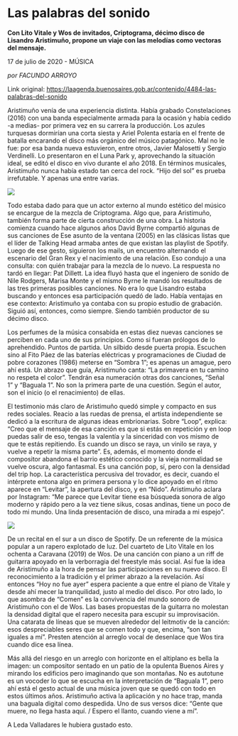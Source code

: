 # Las palabras del sonido

**Con Lito Vitale y Wos de invitados, Criptograma, décimo disco de Lisandro Aristimuño, propone un viaje con las melodías como vectoras del mensaje.**

17 de julio de 2020 - MÚSICA

_por FACUNDO ARROYO_

Link original: https://laagenda.buenosaires.gob.ar/contenido/4484-las-palabras-del-sonido



Aristimuño venía de una experiencia distinta. Había grabado Constelaciones (2016) con una banda especialmente armada para la ocasión y había cedido -a medias- por primera vez en su carrera la producción. Los azules turquesas dormirían una corta siesta y Ariel Polenta estaría en el frente de batalla encarando el disco más orgánico del músico patagónico. Mal no le fue: por esa banda nueva estuvieron, entre otros, Javier Malosetti y Sergio Verdinelli. Lo presentaron en el Luna Park y, aprovechando la situación ideal, se editó el disco en vivo durante el año 2018. En términos musicales, Aristimuño nunca había estado tan cerca del rock. “Hijo del sol” es prueba irrefutable. Y apenas una entre varias.




![](https://cdn.flowlikemusic.com/files/images/42548/a7262159-8131-447a-b349-a38e4a865bfb.jpeg)




Todo estaba dado para que un actor externo al mundo estético del músico se encargue de la mezcla de Criptograma. Algo que, para Aristimuño, también forma parte de cierta construcción de una obra. La historia comienza cuando hace algunos años David Byrne compartió algunas de sus canciones de Ese asunto de la ventana (2005) en las clásicas listas que el líder de Talking Head armaba antes de que existan las playlist de Spotify. Luego de ese gesto, siguieron los mails, un encuentro alternando el escenario del Gran Rex y el nacimiento de una relación. Eso condujo a una consulta: con quién trabajar para la mezcla de lo nuevo. La respuesta no tardó en llegar: Pat Dillett. La idea fluyó hasta que el ingeniero de sonido de Nile Rodgers, Marisa Monte y el mismo Byrne le mandó los resultados de las tres primeras posibles canciones. No era lo que Lisandro estaba buscando y entonces esa participación quedó de lado. Había ventajas en ese contexto: Aristimuño ya contaba con su propio estudio de grabación. Siguió así, entonces, como siempre. Siendo también productor de su décimo disco.




Los perfumes de la música consabida en estas diez nuevas canciones se perciben en cada uno de sus principios. Como si fueran prólogos de lo aprehendido. Puntos de partida. Un silbido desde puerta propia. Escuchen sino al Fito Páez de las baterías eléctricas y programaciones de Ciudad de pobre corazones (1986) meterse en “Sombra 1”; es apenas un amague, pero ahí está. Un abrazo que guía, Aristimuño canta: “La primavera en tu camino no respeta el color”. Tendrán esa numeración otras dos canciones, “Señal 1” y “Baguala 1”. No son la primera parte de una cuestión. Según el autor, son el inicio (o el renacimiento) de ellas.




El testimonio más claro de Aristimuño quedó simple y compacto en sus redes sociales. Reacio a las ruedas de prensa, el artista independiente se dedicó a la escritura de algunas ideas embrionarias. Sobre “Loop”, explica: “Creo que el mensaje de esa canción es que si estás en repetición y en loop puedas salir de eso, tengas la valentía y la sinceridad con vos mismo de que te estás repitiendo. Es cuando un disco se raya, un vinilo se raya, y vuelve a repetir la misma parte”. Es, además, el momento donde el compositor abandona el barrio estético conocido y la vieja normalidad se vuelve oscura, algo fantasmal. Es una canción pop, sí, pero con la densidad del trip hop. La característica percusiva del trovador, es decir, cuando el intérprete entona algo en primera persona y lo dice apoyado en el ritmo aparece en “Levitar”, la apertura del disco, y en “Nido”. Aristimuño aclara por Instagram: “Me parece que Levitar tiene esa búsqueda sonora de algo moderno y rápido pero a la vez tiene sikus, cosas andinas, tiene un poco de todo mi mundo. Una linda presentación de disco, una mirada a mi espejo”.




[![](https://img.youtube.com/vi/YRMjO98lDJo/0.jpg)](https://www.youtube.com/watch?v=YRMjO98lDJo)




De un recital en el sur a un disco de Spotify. De un referente de la música popular a un rapero explotado de luz. Del cuarteto de Lito Vitale en los ochenta a Caravana (2019) de Wos. De una canción con piano a un riff de guitarra apoyado en la verborragia del freestyle más social. Así fue la idea de Aristimuño a la hora de pensar las participaciones en su nuevo disco. El reconocimiento a la tradición y el primer abrazo a la revelación. Así entonces “Hoy no fue ayer” espera paciente a que entre el piano de Vitale y desde ahí mecer la tranquilidad, justo al medio del disco. Por otro lado, lo que asombra de “Comen” es la convivencia del mundo sonoro de Aristimuño con el de Wos. Las bases propuestas de la guitarra no molestan la densidad digital que el rapero necesita para escupir su improvisación. Una catarata de líneas que se mueven alrededor del leitmotiv de la canción: esos despreciables seres que se comen todo y que, encima, “son tan iguales a mí”. Presten atención al arreglo vocal de desenlace que Wos tira cuando dice esa línea.




Más allá del riesgo en un arreglo con horizonte en el altiplano es bella la imagen: un compositor sentado en un patio de la opulenta Buenos Aires y mirando los edificios pero imaginando que son montañas. No es autotune es un vocoder lo que se escucha en la interpretación de “Baguala 1”, pero ahí está el gesto actual de una música joven que se quedó con todo en estos últimos años. Aristimuño activa la aplicación y no hace trap, manda una baguala digital como despedida. Uno de sus versos dice: “Gente que muere, no llega hasta aquí. / Espero el llanto, cuando viene a mí”.




A Leda Valladares le hubiera gustado esto.



